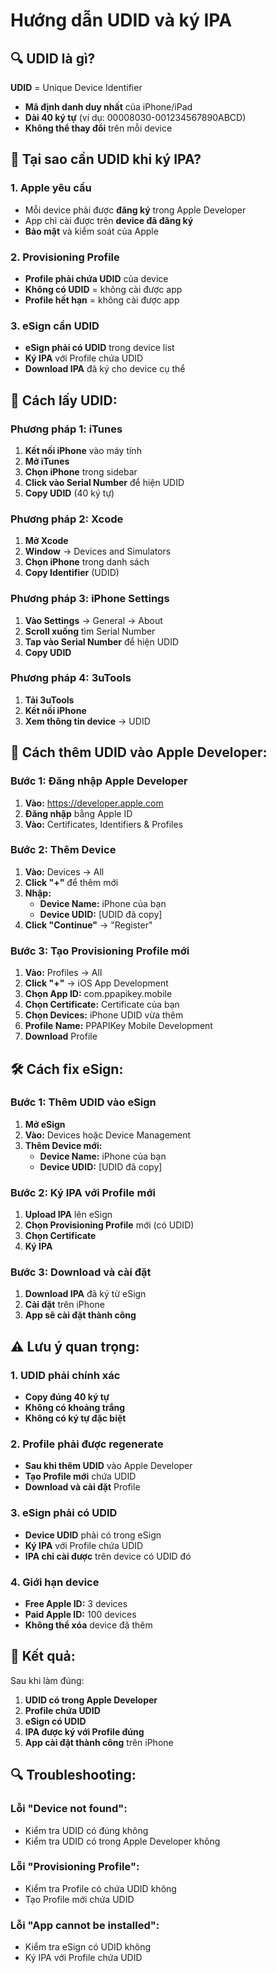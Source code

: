 # Hướng dẫn UDID và ký IPA

## 🔍 **UDID là gì?**

**UDID** = Unique Device Identifier
- **Mã định danh duy nhất** của iPhone/iPad
- **Dài 40 ký tự** (ví dụ: 00008030-001234567890ABCD)
- **Không thể thay đổi** trên mỗi device

## 🎯 **Tại sao cần UDID khi ký IPA?**

### **1. Apple yêu cầu**
- Mỗi device phải được **đăng ký** trong Apple Developer
- App chỉ cài được trên **device đã đăng ký**
- **Bảo mật** và kiểm soát của Apple

### **2. Provisioning Profile**
- **Profile phải chứa UDID** của device
- **Không có UDID** = không cài được app
- **Profile hết hạn** = không cài được app

### **3. eSign cần UDID**
- **eSign phải có UDID** trong device list
- **Ký IPA** với Profile chứa UDID
- **Download IPA** đã ký cho device cụ thể

## 📱 **Cách lấy UDID:**

### **Phương pháp 1: iTunes**
1. **Kết nối iPhone** vào máy tính
2. **Mở iTunes**
3. **Chọn iPhone** trong sidebar
4. **Click vào Serial Number** để hiện UDID
5. **Copy UDID** (40 ký tự)

### **Phương pháp 2: Xcode**
1. **Mở Xcode**
2. **Window** → Devices and Simulators
3. **Chọn iPhone** trong danh sách
4. **Copy Identifier** (UDID)

### **Phương pháp 3: iPhone Settings**
1. **Vào Settings** → General → About
2. **Scroll xuống** tìm Serial Number
3. **Tap vào Serial Number** để hiện UDID
4. **Copy UDID**

### **Phương pháp 4: 3uTools**
1. **Tải 3uTools**
2. **Kết nối iPhone**
3. **Xem thông tin device** → UDID

## 🔧 **Cách thêm UDID vào Apple Developer:**

### **Bước 1: Đăng nhập Apple Developer**
1. **Vào:** https://developer.apple.com
2. **Đăng nhập** bằng Apple ID
3. **Vào:** Certificates, Identifiers & Profiles

### **Bước 2: Thêm Device**
1. **Vào:** Devices → All
2. **Click "+"** để thêm mới
3. **Nhập:**
   - **Device Name:** iPhone của bạn
   - **Device UDID:** [UDID đã copy]
4. **Click "Continue"** → "Register"

### **Bước 3: Tạo Provisioning Profile mới**
1. **Vào:** Profiles → All
2. **Click "+"** → iOS App Development
3. **Chọn App ID:** com.ppapikey.mobile
4. **Chọn Certificate:** Certificate của bạn
5. **Chọn Devices:** iPhone UDID vừa thêm
6. **Profile Name:** PPAPIKey Mobile Development
7. **Download** Profile

## 🛠️ **Cách fix eSign:**

### **Bước 1: Thêm UDID vào eSign**
1. **Mở eSign**
2. **Vào:** Devices hoặc Device Management
3. **Thêm Device mới:**
   - **Device Name:** iPhone của bạn
   - **Device UDID:** [UDID đã copy]

### **Bước 2: Ký IPA với Profile mới**
1. **Upload IPA** lên eSign
2. **Chọn Provisioning Profile** mới (có UDID)
3. **Chọn Certificate**
4. **Ký IPA**

### **Bước 3: Download và cài đặt**
1. **Download IPA** đã ký từ eSign
2. **Cài đặt** trên iPhone
3. **App sẽ cài đặt thành công**

## ⚠️ **Lưu ý quan trọng:**

### **1. UDID phải chính xác**
- **Copy đúng 40 ký tự**
- **Không có khoảng trắng**
- **Không có ký tự đặc biệt**

### **2. Profile phải được regenerate**
- **Sau khi thêm UDID** vào Apple Developer
- **Tạo Profile mới** chứa UDID
- **Download và cài đặt** Profile

### **3. eSign phải có UDID**
- **Device UDID** phải có trong eSign
- **Ký IPA** với Profile chứa UDID
- **IPA chỉ cài được** trên device có UDID đó

### **4. Giới hạn device**
- **Free Apple ID:** 3 devices
- **Paid Apple ID:** 100 devices
- **Không thể xóa** device đã thêm

## 🎯 **Kết quả:**

Sau khi làm đúng:
1. **UDID có trong Apple Developer**
2. **Profile chứa UDID**
3. **eSign có UDID**
4. **IPA được ký với Profile đúng**
5. **App cài đặt thành công** trên iPhone

## 🔍 **Troubleshooting:**

### **Lỗi "Device not found":**
- Kiểm tra UDID có đúng không
- Kiểm tra UDID có trong Apple Developer không

### **Lỗi "Provisioning Profile":**
- Kiểm tra Profile có chứa UDID không
- Tạo Profile mới chứa UDID

### **Lỗi "App cannot be installed":**
- Kiểm tra eSign có UDID không
- Ký IPA với Profile chứa UDID
